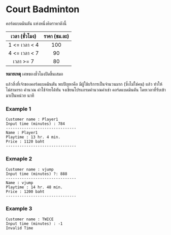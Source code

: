 # Court Badminton

คอร์ดแบดมินตัน แห่งหนึ่งคิดราคาดังนี้

| เวลา (ชั่วโมง) | ราคา (ชม.ละ) |
| :------------: | :----------: |
| 1 <= เวลา < 4  |     100      |
| 4 <= เวลา < 7  |      90      |
|   เวลา >= 7    |      80      |

**หมายเหตุ** เศษของชั่วโมงปัดขึ้นเสมอ

แล้วสิ่งที่เจ้าของคอร์ดแบดมินตัน พบปัญหาคือ มีผู้ใช้บริการเป็นจำนวนมาก (ซึ่งไม่ใช่คน) แล้ว ทำให้ไม่สามารถ คำนวณ ค่าใช้จ่ายได้ทัน
จงเขียนโปรแกรมคำนวณค่าเช่า คอร์ดแบดมินตัน โดยเวลาที่รับเข้ามาเป็นหน่วย นาที

### Example 1

```
Customer name : Player1
Input time (minutes) : 784
-------------------------------
Name : Player1
Playtime : 13 hr. 4 min.
Price : 1120 baht
-------------------------------
```

### Exmaple 2

```
Customer name : vjump
Input time (minutes) ?: 888
-------------------------------
Name : vjump
Playtime : 14 hr. 48 min.
Price : 1200 baht
-------------------------------
```

### Example 3

```
Customer name : TWICE
Input time (minutes) : -1
Invalid Time
```
